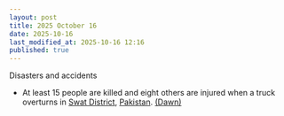 ```yaml
---
layout: post
title: 2025 October 16
date: 2025-10-16
last_modified_at: 2025-10-16 12:16
published: true
---
```



Disasters and accidents

* At least 15 people are killed and eight others are injured when a truck overturns in [Swat District](https://en.wikipedia.org/wiki/Swat_District "Swat District"), [Pakistan](https://en.wikipedia.org/wiki/Pakistan "Pakistan"). [(Dawn)](https://www.dawn.com/news/1949291/15-of-a-family-dead-8-injured-as-truck-overturns-in-swat-rescue-service)

